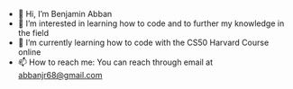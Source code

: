- 👋 Hi, I’m Benjamin Abban
- 👀 I’m interested in learning how to code and to further my knowledge in the field
- 🌱 I’m currently learning how to code with the CS50 Harvard Course online
- 📫 How to reach me: You can reach through email at abbanjr68@gmail.com

<!---
Abbanjr68/Abbanjr68 is a ✨ special ✨ repository because its `README.md` (this file) appears on your GitHub profile.
You can click the Preview link to take a look at your changes.
--->
